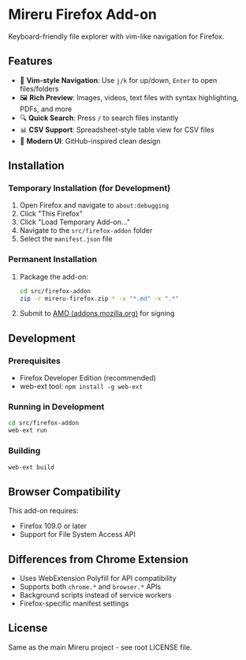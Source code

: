 # Mireru Firefox Add-on

Keyboard-friendly file explorer with vim-like navigation for Firefox.

## Features

- 🎯 **Vim-style Navigation**: Use `j/k` for up/down, `Enter` to open files/folders
- 🖼️ **Rich Preview**: Images, videos, text files with syntax highlighting, PDFs, and more
- 🔍 **Quick Search**: Press `/` to search files instantly
- 📊 **CSV Support**: Spreadsheet-style table view for CSV files
- 🎨 **Modern UI**: GitHub-inspired clean design

## Installation

### Temporary Installation (for Development)

1. Open Firefox and navigate to `about:debugging`
2. Click "This Firefox" 
3. Click "Load Temporary Add-on..."
4. Navigate to the `src/firefox-addon` folder
5. Select the `manifest.json` file

### Permanent Installation

1. Package the add-on:
   ```bash
   cd src/firefox-addon
   zip -r mireru-firefox.zip * -x "*.md" -x ".*"
   ```

2. Submit to [AMO (addons.mozilla.org)](https://addons.mozilla.org/) for signing

## Development

### Prerequisites

- Firefox Developer Edition (recommended)
- web-ext tool: `npm install -g web-ext`

### Running in Development

```bash
cd src/firefox-addon
web-ext run
```

### Building

```bash
web-ext build
```

## Browser Compatibility

This add-on requires:
- Firefox 109.0 or later
- Support for File System Access API

## Differences from Chrome Extension

- Uses WebExtension Polyfill for API compatibility
- Supports both `chrome.*` and `browser.*` APIs
- Background scripts instead of service workers
- Firefox-specific manifest settings

## License

Same as the main Mireru project - see root LICENSE file.